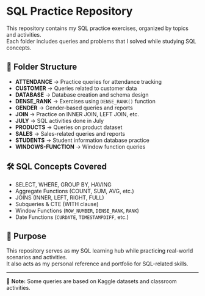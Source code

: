 # SQL Practice Repository

This repository contains my SQL practice exercises, organized by topics and activities.  
Each folder includes queries and problems that I solved while studying SQL concepts.  

## 📂 Folder Structure
- **ATTENDANCE** → Practice queries for attendance tracking
- **CUSTOMER** → Queries related to customer data
- **DATABASE** → Database creation and schema design
- **DENSE_RANK** → Exercises using `DENSE_RANK()` function
- **GENDER** → Gender-based queries and reports
- **JOIN** → Practice on INNER JOIN, LEFT JOIN, etc.
- **JULY** → SQL activities done in July
- **PRODUCTS** → Queries on product dataset
- **SALES** → Sales-related queries and reports
- **STUDENTS** → Student information database practice
- **WINDOWS-FUNCTION** → Window function queries

## 🛠 SQL Concepts Covered
- SELECT, WHERE, GROUP BY, HAVING
- Aggregate Functions (COUNT, SUM, AVG, etc.)
- JOINS (INNER, LEFT, RIGHT, FULL)
- Subqueries & CTE (WITH clause)
- Window Functions (`ROW_NUMBER`, `DENSE_RANK`, `RANK`)
- Date Functions (`CURDATE`, `TIMESTAMPDIFF`, etc.)

## 🚀 Purpose
This repository serves as my SQL learning hub while practicing real-world scenarios and activities.  
It also acts as my personal reference and portfolio for SQL-related skills.

---
📌 **Note:** Some queries are based on Kaggle datasets and classroom activities.
